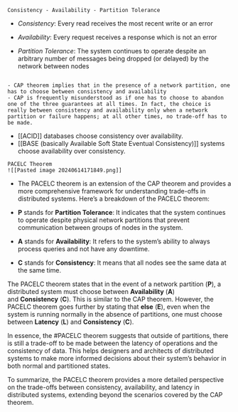 ```ad-important
Consistency - Availability - Partition Tolerance
``` 

- *Consistency*: Every read receives the most recent write or an error

- *Availability*: Every request receives a response which is not an error

- *Partition Tolerance*: The system continues to operate despite an arbitrary number of messages being dropped (or delayed) by the network between nodes


```ad-attention

- CAP theorem implies that in the presence of a network partition, one has to choose between consistency and availability
- CAP is frequently misunderstood as if one has to choose to abandon one of the three guarantees at all times. In fact, the choice is really between consistency and availability only when a network partition or failure happens; at all other times, no trade-off has to be made.

```

- [[ACID]] databases choose consistency over availability.
- [[BASE (basically Available Soft State Eventual Consistency)]] systems choose availability over consistency.


```ad-seealso
PACELC Theorem
![[Pasted image 20240614171849.png]]
```
- The PACELC theorem is an extension of the CAP theorem and provides a more comprehensive framework for understanding trade-offs in distributed systems. Here’s a breakdown of the PACELC theorem:

- **P** stands for **Partition Tolerance**: It indicates that the system continues to operate despite physical network partitions that prevent communication between groups of nodes in the system.
- **A** stands for **Availability**: It refers to the system’s ability to always process queries and not have any downtime.
- **C** stands for **Consistency**: It means that all nodes see the same data at the same time.

The PACELC theorem states that in the event of a network partition (**P**), a distributed system must choose between **Availability** (**A**) and **Consistency** (**C**). This is similar to the CAP theorem. However, the PACELC theorem goes further by stating that **else** (**E**), even when the system is running normally in the absence of partitions, one must choose between **Latency** (**L**) and **Consistency** (**C**).

In essence, the #PACELC theorem suggests that outside of partitions, there is still a trade-off to be made between the latency of operations and the consistency of data. This helps designers and architects of distributed systems to make more informed decisions about their system’s behavior in both normal and partitioned states.

To summarize, the PACELC theorem provides a more detailed perspective on the trade-offs between consistency, availability, and latency in distributed systems, extending beyond the scenarios covered by the CAP theorem.